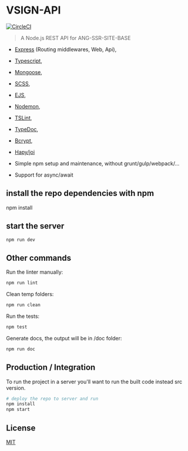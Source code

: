 # VSIGN-API

[![CircleCI](https://circleci.com/gh/ekarpovs/vsign-api.svg?style=shield&circle-token=275c9f15131679e40fdc55fec28dcdc8affcff6c)](https://circleci.com/gh/ekarpovs/vsign-api)

> A Node.js REST API for ANG-SSR-SITE-BASE

* [Express](http://expressjs.com/) (Routing middlewares, Web, Api),
* [Typescript](http://www.typescriptlang.org/),
* [Mongoose](http://mongoosejs.com/),
* [SCSS](http://sass-lang.com/),
* [EJS](https://github.com/mde/ejs),
* [Nodemon](http://nodemon.io/),
* [TSLint](https://palantir.github.io/tslint/),
* [TypeDoc](https://github.com/TypeStrong/typedoc),
* [Bcrypt](https://auth0.com/blog/hashing-in-action-understanding-bcrypt/),
* [Hapy/joi](https://hapibook.jjude.com/book/joi)

* Simple npm setup and maintenance, without grunt/gulp/webpack/...

* Support for async/await

## install the repo dependencies with npm

npm install

## start the server

```bash
npm run dev
```

## Other commands

Run the linter manually:

```bash
npm run lint
```

Clean temp folders:

```bash
npm run clean
```

Run the tests:

```bash
npm test
```

Generate docs, the output will be in /doc folder:

```bash
npm run doc
```

## Production / Integration

To run the project in a server you'll want to run the built code instead src version.

```bash
# deploy the repo to server and run
npm install
npm start
```

## License

 [MIT](/LICENSE)
